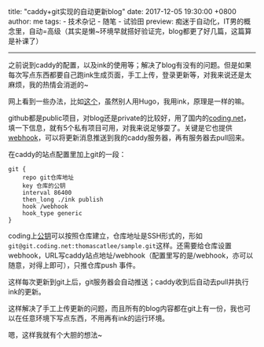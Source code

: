 title: "caddy+git实现的自动更新blog"
date: 2017-12-05 19:30:00 +0800
author: me
tags:
    - 技术杂记
    - 随笔
    - 试验田
preview: 痴迷于自动化，IT男的概念里，自动=高级（其实是懒~环境早就搭好验证完，blog都更了好几篇，这篇算是补课了）

---

之前说到caddy的配置，以及ink的使用等；解决了blog有没有的问题。但是如果每次写点东西都要自己跑ink生成页面，手工上传，登录更新等，对我来说还是太麻烦，我的热情会消逝的~

网上看到一些办法，比如[这个](https://sqh.me/tech/host-hugo-blog-using-caddy/)，虽然别人用Hugo，我用ink，原理是一样的嘛。

github都是public项目，对blog还是private的比较好，用了国内的[coding.net](https://coding.net)，填一下信息，就有5个私有项目可用，对我来说足够耍了。关键是它也提供[webhook](https://coding.net/help/doc/git/webhook.html)，可以将更新消息推送到我的caddy服务器，再有服务器去pull回来。

在caddy的站点配置里加上git的一段：

    git {
        repo git仓库地址
        key 仓库的公钥
        interval 86400
        then_long ./ink publish
        hook /webhook
        hook_type generic
    }
coding上[公钥](https://coding.net/help/doc/git/ssh.html)可以按照仓库建立，仓库地址是SSH形式的，形如```git@git.coding.net:thomascatlee/sample.git```这样。还需要给仓库设置webhook，URL写caddy站点地址/webhook（配置里写的是/webhook，亦可以随意，对得上即可），只推仓库push 事件。

这样每次更新到git上后，git服务器会自动推送；caddy收到后自动去pull并执行ink的更新。

这样解决了手工上传更新的问题，而且所有的blog内容都在git上有一份，我也可以在任意环境下写点东西，不用再有ink的运行环境。

嗯，这样我就有个大胆的想法~

